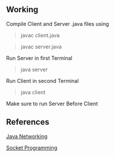 ## Working

Compile Client and Server .java files using

>javac client.java

>javac server.java

Run Server in first Terminal

>java server

Run Client in second Terminal

>java client

Make sure to run Server Before Client

## References

[Java Networking](https://www.tutorialspoint.com/java/java_networking.htm)

[Socket Programming](https://www.geeksforgeeks.org/socket-programming-in-java/)